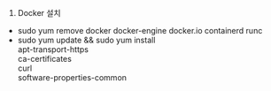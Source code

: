 

1. Docker 설치 
  + sudo yum remove docker docker-engine docker.io containerd runc
  + sudo yum update && sudo yum install \
      apt-transport-https \
      ca-certificates \
      curl \
     software-properties-common
